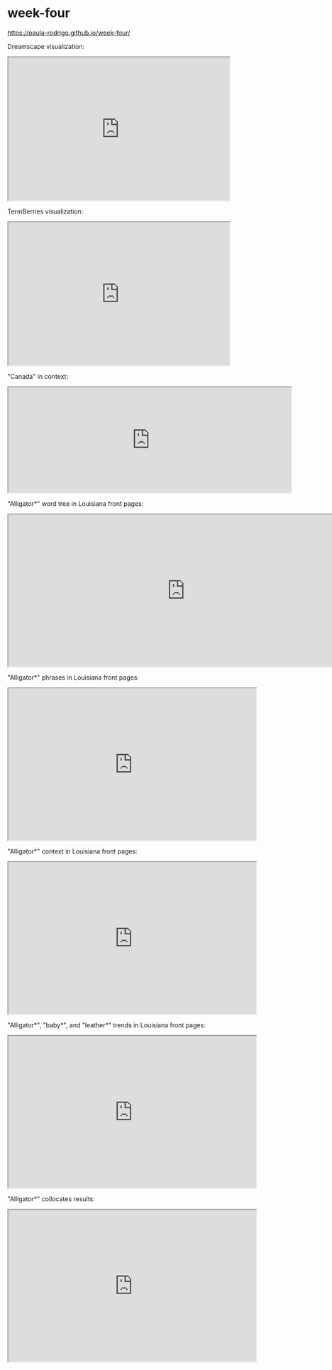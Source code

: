 # week-four
https://paula-rodrigo.github.io/week-four/

Dreamscape visualization:
<iframe style='width: 499px; height: 323px;' src='https://voyant-tools.org/tool/DreamScape/?corpus=ea1868d7f1fbece8f0f5538c23a3128e'></iframe>

TermBerries visualization:
<iframe style='width: 499px; height: 323px;' src='https://voyant-tools.org/tool/TermsBerry/?corpus=ea1868d7f1fbece8f0f5538c23a3128e'></iframe>

"Canada" in context:
<iframe style='width: 638px; height: 238px;' src='https://voyant-tools.org/tool/Contexts/?query=canada&docIndex=179&context=10&expand=5&corpus=ea1868d7f1fbece8f0f5538c23a3128e'></iframe>

"Alligator*" word tree in Louisiana front pages:
<iframe style='width: 796px; height: 343px;' src='https://voyant-tools.org/tool/WordTree/?query=alligator&corpus=5f4b03ddf2d6204a35f308fcad4717cc'></iframe>

"Alligator*" phrases in Louisiana front pages:
<iframe style='width: 559px; height: 343px;' src='https://voyant-tools.org/tool/Phrases/?query=alligator*&corpus=5f4b03ddf2d6204a35f308fcad4717cc'></iframe>

"Alligator*" context in Louisiana front pages:
<iframe style='width: 559px; height: 343px;' src='https://voyant-tools.org/tool/Contexts/?query=alligator*&corpus=5f4b03ddf2d6204a35f308fcad4717cc'></iframe>

"Alligator*", "baby*", and "leather*" trends in Louisiana front pages:
<iframe style='width: 559px; height: 343px;' src='https://voyant-tools.org/tool/Trends/?query=baby*&query=leather*&query=alligator*&mode=document&corpus=5f4b03ddf2d6204a35f308fcad4717cc'></iframe>

"Alligator*" collocates results:
<iframe style='width: 559px; height: 343px;' src='https://voyant-tools.org/tool/CorpusCollocates/?context=19&query=alligator*&corpus=5f4b03ddf2d6204a35f308fcad4717cc'></iframe>

